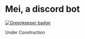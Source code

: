 # Mei, a discord bot

[![Greenkeeper badge](https://badges.greenkeeper.io/itsYuuki/mei-discord.svg)](https://greenkeeper.io/)

Under Construction
